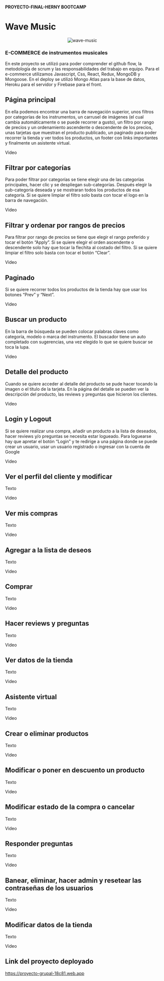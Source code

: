#### PROYECTO-FINAL-HERNY BOOTCAMP

# Wave Music


<p align="center">
    <img src="https://res.cloudinary.com/df7zuvuxu/image/upload/v1635368610/dcdxidv1aev28i5fnsup.png" alt="wave-music" border="0">
</p>


### E-COMMERCE de instrumentos musicales


En este proyecto se utilizó para poder comprender el github flow, la metodología de scrum y las responsabilidades del trabajo en equipo. Para el e-commerce utilizamos Javascript, Css, React, Redux, MongoDB y Mongoose. En el deploy se utilizó Mongo Atlas para la base de datos, Heroku para el servidor y Firebase para el front.

## Página principal

En ella podemos encontrar una barra de navegación superior, unos filtros por categorías de los instrumentos, un carrusel de imágenes (el cual cambia automáticamente o se puede recorrer a gusto), un filtro por rango de precios y un ordenamiento ascendente o descendente de los precios, unas tarjetas que muestran el producto publicado, un paginado para poder recorrer la tienda y ver todos los productos, un footer con links importantes y finalmente un asistente virtual.

Video

## Filtrar por categorías

Para poder filtrar por categorías se tiene elegir una de las categorías principales, hacer clic y se despliegan sub-categorías. Después elegir la sub-categoría deseada y se mostraran todos los productos de esa categoría. Si se quiere limpiar el filtro solo basta con tocar el logo en la barra de navegación.

Video

## Filtrar y ordenar por rangos de precios

Para filtrar por rango de precios se tiene que elegir el rango preferido y tocar el botón “Apply”. Si se quiere elegir el orden ascendente o descendente solo hay que tocar la flechita al costado del filtro. Si se quiere limpiar el filtro solo basta con tocar el botón “Clear”.

Video

## Paginado

Si se quiere recorrer todos los productos de la tienda hay que usar los botones “Prev” y “Next”.

Video

## Buscar un producto

En la barra de búsqueda se pueden colocar palabras claves como categoría, modelo o marca del instrumento. El buscador tiene un auto completado con sugerencias, una vez elegido lo que se quiere buscar se toca la lupa.

Video

## Detalle del producto

Cuando se quiere acceder al detalle del producto se pude hacer tocando la imagen o el título de la tarjeta.
En la página del detalle se pueden ver la descripción del producto, las reviews y preguntas que hicieron los clientes.

Video

## Login y Logout

Si se quiere realizar una compra, añadir un producto a la lista de deseados, hacer reviews y/o preguntas se necesita estar logueado. Para loguearse hay que apretar el botón “Login” y te redirige a una página donde se puede crear un usuario, usar un usuario registrado o ingresar con la cuenta de Google

Video

## Ver el perfil del cliente y modificar

Texto

Video

## Ver mis compras

Texto

Video

## Agregar a la lista de deseos

Texto

Video

## Comprar

Texto

Video

## Hacer reviews y preguntas

Texto

Video

## Ver datos de la tienda

Texto

Video

## Asistente virtual

Texto

Video

## Crear o eliminar productos

Texto

Video

## Modificar o poner en descuento un producto

Texto

Video

## Modificar estado de la compra o cancelar

Texto

Video

## Responder preguntas

Texto

Video

## Banear, eliminar, hacer admin y resetear las contraseñas de los usuarios

Texto

Video

## Modificar datos de la tienda

Texto

Video

## Link del proyecto deployado

https://proyecto-grupal-18c81.web.app
